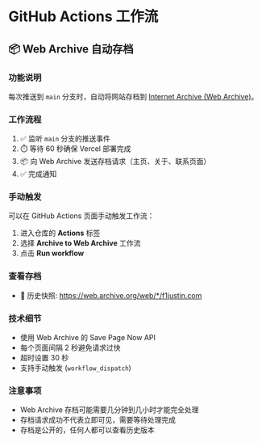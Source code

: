 # GitHub Actions 工作流

## 📦 Web Archive 自动存档

### 功能说明
每次推送到 `main` 分支时，自动将网站存档到 [Internet Archive (Web Archive)](https://web.archive.org/)。

### 工作流程
1. ✅ 监听 `main` 分支的推送事件
2. ⏱️ 等待 60 秒确保 Vercel 部署完成
3. 📦 向 Web Archive 发送存档请求（主页、关于、联系页面）
4. ✅ 完成通知

### 手动触发
可以在 GitHub Actions 页面手动触发工作流：
1. 进入仓库的 **Actions** 标签
2. 选择 **Archive to Web Archive** 工作流
3. 点击 **Run workflow**

### 查看存档
- 🔗 历史快照: https://web.archive.org/web/*/f1justin.com

### 技术细节
- 使用 Web Archive 的 Save Page Now API
- 每个页面间隔 2 秒避免请求过快
- 超时设置 30 秒
- 支持手动触发 (`workflow_dispatch`)

### 注意事项
- Web Archive 存档可能需要几分钟到几小时才能完全处理
- 存档请求成功不代表立即可见，需要等待处理完成
- 存档是公开的，任何人都可以查看历史版本

